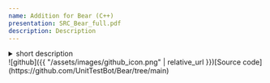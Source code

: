 ```yaml
---
name: Addition for Bear (C++)
presentation: SRC_Bear_full.pdf
description: Description
---
```

<details>
    <summary>short description</summary>
Adding information about the project's linking structure to the result of Bear's work.

There is a [JSON Compilation Database](https://clang.llvm.org/docs/JSONCompilationDatabase.html) that is used in clangd and parsers to determine how files are compiled in a project. But this information does not fully describe the structure of the project, which is often needed for more accurate analysis or, in the case of UTBotCpp, for rebuilding the project in llvm bitcode, so link_commands.json was also used in UTBotCpp [old description](https://github.com/Software- Analysis-Team/link-commands), but they were made for a very outdated python version of Bear; in this project, the export of this information is implemented on the new version of Bear, which is already written in C++.

</details>
![github]({{ "/assets/images/github_icon.png" | relative_url }})[Source code](https://github.com/UnitTestBot/Bear/tree/main)
